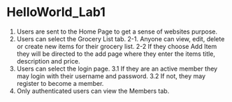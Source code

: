# HelloWorld_Lab1


1. Users are sent to the Home Page to get a sense of websites purpose.
2. Users can select the Grocery List tab.
2-1. Anyone can view, edit, delete or create new items for their grocery list.
2-2 If they choose Add Item they will be directed to the add page where they enter the items title, description and price.
3. Users can select the login page.
3.1 If they are an active member they may login with their username and password.
3.2 If not, they may register to become a member.
4. Only authenticated users can view the Members tab.
